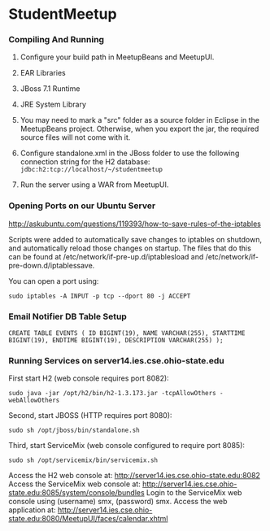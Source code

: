 StudentMeetup
=============

### Compiling And Running
1. Configure your build path in MeetupBeans and MeetupUI.
  1. EAR Libraries
  2. JBoss 7.1 Runtime
  3. JRE System Library

2. You may need to mark a "src" folder as a source folder in Eclipse in the MeetupBeans project. Otherwise, when you export the jar, the required source files will not come with it.
3. Configure standalone.xml in the JBoss folder to use the following connection string for the H2 database: ```jdbc:h2:tcp://localhost/~/studentmeetup```
4. Run the server using a WAR from MeetupUI.

### Opening Ports on our Ubuntu Server
http://askubuntu.com/questions/119393/how-to-save-rules-of-the-iptables

Scripts were added to automatically save changes to iptables on shutdown, and automatically reload those changes on startup. The files that do this can be found at /etc/network/if-pre-up.d/iptablesload and /etc/network/if-pre-down.d/iptablessave.

You can open a port using:
```
sudo iptables -A INPUT -p tcp --dport 80 -j ACCEPT
```
### Email Notifier DB Table Setup
```
CREATE TABLE EVENTS ( ID BIGINT(19), NAME VARCHAR(255), STARTTIME BIGINT(19), ENDTIME BIGINT(19), DESCRIPTION VARCHAR(255) );
```

### Running Services on server14.ies.cse.ohio-state.edu
First start H2 (web console requires port 8082):
```
sudo java -jar /opt/h2/bin/h2-1.3.173.jar -tcpAllowOthers -webAllowOthers
```

Second, start JBOSS (HTTP requires port 8080):
```
sudo sh /opt/jboss/bin/standalone.sh
```

Third, start ServiceMix (web console configured to require port 8085):
```
sudo sh /opt/servicemix/bin/servicemix.sh
```

Access the H2 web console at: http://server14.ies.cse.ohio-state.edu:8082
Access the ServiceMix web console at: http://server14.ies.cse.ohio-state.edu:8085/system/console/bundles
Login to the ServiceMix web console using (username) smx, (password) smx.
Access the web application at: http://server14.ies.cse.ohio-state.edu:8080/MeetupUI/faces/calendar.xhtml
